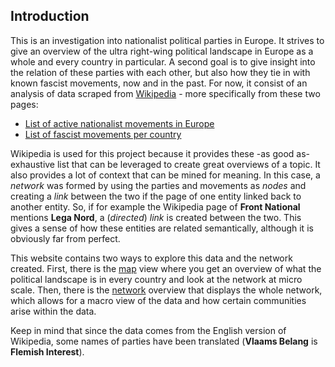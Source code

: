 ## Introduction

This is an investigation into nationalist political parties in Europe. It strives
to give an overview of the ultra right-wing political landscape in Europe as a whole and
every country in particular. A second goal is to give insight into the relation
of these parties with each other, but also how they tie in with known fascist movements,
now and in the past. For now, it consist
of an analysis of data scraped from [Wikipedia](https://en.wikipedia.org/) - more
specifically from these two pages:

- [List of active nationalist movements in Europe](https://en.wikipedia.org/wiki/List_of_active_nationalist_parties_in_Europe)
- [List of fascist movements per country](https://en.wikipedia.org/wiki/List_of_fascist_movements_by_country)

Wikipedia is used for this project because it provides these -as good as- exhaustive list
that can be leveraged to create great overviews of a topic. It also provides a lot
of context that can be mined for meaning. In this case, a *network* was formed by
using the parties and movements as *nodes* and creating a *link* between the two if
the page of one entity linked back to another entity. So, if for example the Wikipedia
page of **Front National** mentions **Lega Nord**, a (*directed*) *link* is created between the two.
This gives a sense of how these entities are related semantically, although it is
obviously far from perfect.

This website contains two ways to explore this data and the network created.
First, there is the <a href="{{ site.baseurl }}/map">map</a> view where you get an overview of what the
political landscape is in every country and look at the network at micro scale.
Then, there is the <a href="{{ site.baseurl }}/network">network</a> overview that displays the whole network,
which allows for a macro view of the data and how certain communities arise
within the data.

Keep in mind that since the data comes from the English version of Wikipedia,
some names of parties have been translated (**Vlaams Belang** is **Flemish Interest**).


<!-- You can use the [editor on GitHub](https://github.com/wissebarkhof/european_nationalism/edit/master/README.md) to maintain and preview the content for your website in Markdown files.

Whenever you commit to this repository, GitHub Pages will run [Jekyll](https://jekyllrb.com/) to rebuild the pages in your site, from the content in your Markdown files.

### Markdown

Markdown is a lightweight and easy-to-use syntax for styling your writing. It includes conventions for

```markdown
Syntax highlighted code block

# Header 1
## Header 2
### Header 3

- Bulleted
- List

1. Numbered
2. List

**Bold** and _Italic_ and `Code` text

[Link](url) and ![Image](src)
```

For more details see [GitHub Flavored Markdown](https://guides.github.com/features/mastering-markdown/).

### Jekyll Themes

Your Pages site will use the layout and styles from the Jekyll theme you have selected in your [repository settings](https://github.com/wissebarkhof/european_nationalism/settings). The name of this theme is saved in the Jekyll `_config.yml` configuration file.

### Support or Contact

Having trouble with Pages? Check out our [documentation](https://help.github.com/categories/github-pages-basics/) or [contact support](https://github.com/contact) and we’ll help you sort it out. -->
